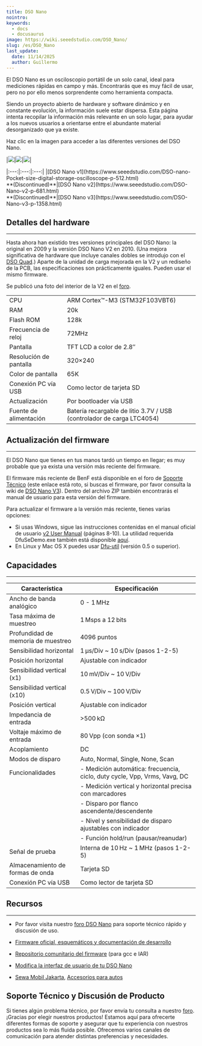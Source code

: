 ```yaml
---
title: DSO Nano
nointro:
keywords:
  - docs
  - docusaurus
image: https://wiki.seeedstudio.com/DSO_Nano/
slug: /es/DSO_Nano
last_update:
  date: 11/14/2025
  author: Guillermo
---
```

El DSO Nano es un osciloscopio portátil de un solo canal, ideal para mediciones rápidas en campo y más. Encontrarás que es muy fácil de usar, pero no por ello menos sorprendente como herramienta compacta.

Siendo un proyecto abierto de hardware y software dinámico y en constante evolución, la información suele estar dispersa. Esta página intenta recopilar la información más relevante en un solo lugar, para ayudar a los nuevos usuarios a orientarse entre el abundante material desorganizado que ya existe.

Haz clic en la imagen para acceder a las diferentes versiones del DSO Nano.

|[![](https://files.seeedstudio.com/wiki/DSO_Nano/img/Dsonanointro.jpg)](https://www.seeedstudio.com/DSO-nano-Pocket-size-digital-storage-oscilloscope-p-512.html)|[![](https://files.seeedstudio.com/wiki/DSO_Nano/img/Dsonanov2intro.jpg)](https://www.seeedstudio.com/DSO-Nano-v2-p-681.html)|[![](https://files.seeedstudio.com/wiki/DSO_Nano/img/Nano_v3.jpg)](https://www.seeedstudio.com/DSO-Nano-v3-p-1358.html)|

<div>
  |:---:|:---:|:---:|
  |[DSO Nano v1](https://www.seeedstudio.com/DSO-nano-Pocket-size-digital-storage-oscilloscope-p-512.html)<br />**(Discontinued)**|[DSO Nano v2](https://www.seeedstudio.com/DSO-Nano-v2-p-681.html)<br />**(Discontinued)**|[DSO Nano v3](https://www.seeedstudio.com/DSO-Nano-v3-p-1358.html)
</div>

## Detalles del hardware
---
Hasta ahora han existido tres versiones principales del DSO Nano: la original en 2009 y la versión DSO Nano V2 en 2010. (Una mejora significativa de hardware que incluye canales dobles se introdujo con el [DSO Quad](https://wiki.seeedstudio.com/DSO_Quad).) Aparte de la unidad de carga mejorada en la V2 y un rediseño de la PCB, las especificaciones son prácticamente iguales. Pueden usar el mismo firmware.

Se publicó una foto del interior de la V2 en el [foro](https://community.seeedstudio.com/discover.html?t=DSO).

<table>
  <tr>
    <td>CPU</td>
    <td>ARM Cortex™-M3 (STM32F103VBT6)</td>
  </tr>
  <tr>
    <td>RAM</td>
    <td>20k</td>
  </tr>
  <tr>
    <td>Flash ROM</td>
    <td>128k</td>
  </tr>
  <tr>
    <td>Frecuencia de reloj</td>
    <td>72MHz</td>
  </tr>
  <tr>
    <td>Pantalla</td>
    <td>TFT LCD a color de 2.8″</td>
  </tr>
  <tr>
    <td>Resolución de pantalla</td>
    <td>320×240</td>
  </tr>
  <tr>
    <td>Color de pantalla</td>
    <td>65K</td>
  </tr>
  <tr>
    <td>Conexión PC vía USB</td>
    <td>Como lector de tarjeta SD</td>
  </tr>
  <tr>
    <td>Actualización</td>
    <td>Por bootloader vía USB</td>
  </tr>
  <tr>
    <td>Fuente de alimentación</td>
    <td>Batería recargable de litio 3.7V / USB (controlador de carga LTC4054)</td>
  </tr>
</table>

## Actualización del firmware
---
El DSO Nano que tienes en tus manos tardó un tiempo en llegar; es muy probable que ya exista una versión más reciente del firmware.

El firmware más reciente de BenF está disponible en el foro de [Soporte Técnico](https://forum.seeedstudio.com/viewtopic.php?f=12&amp;t=1793) (este enlace está roto, si buscas el firmware, por favor consulta la wiki de [DSO Nano V3](https://wiki.seeedstudio.com/DSO_Nano_v3/)). Dentro del archivo ZIP también encontrarás el manual de usuario para esta versión del firmware.

Para actualizar el firmware a la versión más reciente, tienes varias opciones:

* Si usas Windows, sigue las instrucciones contenidas en el manual oficial de usuario [v2 User Manual](https://files.seeedstudio.com/wiki/DSO_Nano/res/DSO%20Nano%20v2%20Manual.pdf) (páginas 8-10). La utilidad requerida DfuSeDemo.exe también está disponible [aquí](http://dsonano.googlecode.com/files/um0412.zip).
* En Linux y Mac OS X puedes usar [Dfu-util](https://wiki.seeedstudio.com/Dfu-util) (versión 0.5 o superior).

## Capacidades
---
| Característica                     | Especificación                                                                 |
|-----------------------------------|--------------------------------------------------------------------------------|
| Ancho de banda analógico          | 0 - 1 MHz                                                                      |
| Tasa máxima de muestreo           | 1 Msps a 12 bits                                                               |
| Profundidad de memoria de muestreo| 4096 puntos                                                                    |
| Sensibilidad horizontal           | 1 μs/Div ~ 10 s/Div (pasos 1-2-5)                                              |
| Posición horizontal               | Ajustable con indicador                                                       |
| Sensibilidad vertical (x1)        | 10 mV/Div ~ 10 V/Div                                                           |
| Sensibilidad vertical (x10)       | 0.5 V/Div ~ 100 V/Div                                                          |
| Posición vertical                 | Ajustable con indicador                                                       |
| Impedancia de entrada             | >500 kΩ                                                                        |
| Voltaje máximo de entrada         | 80 Vpp (con sonda ×1)                                                          |
| Acoplamiento                      | DC                                                                             |
| Modos de disparo                  | Auto, Normal, Single, None, Scan                                              |
| Funcionalidades                   | - Medición automática: frecuencia, ciclo, duty cycle, Vpp, Vrms, Vavg, DC     |
|                                   | - Medición vertical y horizontal precisa con marcadores                       |
|                                   | - Disparo por flanco ascendente/descendente                                   |
|                                   | - Nivel y sensibilidad de disparo ajustables con indicador                    |
|                                   | - Función hold/run (pausar/reanudar)                                          |
| Señal de prueba                   | Interna de 10 Hz ~ 1 MHz (pasos 1-2-5)                                         |
| Almacenamiento de formas de onda | Tarjeta SD                                                                     |
| Conexión PC vía USB              | Como lector de tarjeta SD                                                     |

## Recursos
---
* Por favor visita nuestro [foro DSO Nano](https://community.seeedstudio.com/discover.html?t=DSO) para soporte técnico rápido y discusión de uso.
* [Firmware oficial, esquemáticos y documentación de desarrollo](http://code.google.com/p/dsonano/)

* [Repositorio comunitario del firmware](https://gitlab.com/dsonano/dso-firmware) (para gcc e IAR)

* [Modifica la interfaz de usuario de tu DSO Nano](https://files.seeedstudio.com/wiki/DSO_Nano/res/DSOUI.pdf)

* [Sewa Mobil Jakarta](http://www.awanirentcar.com), [Accesorios para autos](http://kiosauto.com)

## Soporte Técnico y Discusión de Producto

Si tienes algún problema técnico, por favor envía tu consulta a nuestro [foro](http://forum.seeedstudio.com/).  
¡Gracias por elegir nuestros productos! Estamos aquí para ofrecerte diferentes formas de soporte y asegurar que tu experiencia con nuestros productos sea lo más fluida posible. Ofrecemos varios canales de comunicación para atender distintas preferencias y necesidades.


<div class="button_tech_support_container">
<a href="https://forum.seeedstudio.com/" class="button_forum"></a> 
<a href="https://www.seeedstudio.com/contacts" class="button_email"></a>
</div>

<div class="button_tech_support_container">
<a href="https://discord.gg/eWkprNDMU7" class="button_discord"></a> 
<a href="https://github.com/Seeed-Studio/wiki-documents/discussions/69" class="button_discussion"></a>
</div>